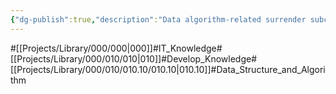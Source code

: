 ```yaml
---
{"dg-publish":true,"description":"Data algorithm-related surrender subcategories.","permalink":"/projects/library/000/010/010-10/010-10/","dgPassFrontmatter":true,"noteIcon":"0","created":"2024-06-14T15:23:05.674+09:00","updated":"2024-06-20T01:43:47.971+09:00"}
---
```


#[[Projects/Library/000/000\|000]]#IT_Knowledge#[[Projects/Library/000/010/010\|010]]#Develop_Knowledge#[[Projects/Library/000/010/010.10/010.10\|010.10]]#Data_Structure_and_Algorithm